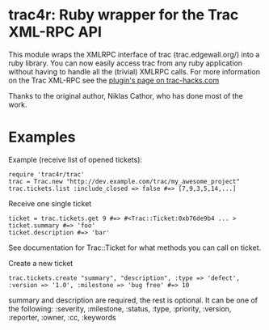 trac4r: Ruby wrapper for the Trac XML-RPC API
=============================================

This module wraps the XMLRPC interface of trac (trac.edgewall.org/) into a ruby library. You can now easily access trac from any ruby application without having to handle all the (trivial) XMLRPC calls.
For more information on the Trac XML-RPC see the [plugin's page on trac-hacks.com](http://trac-hacks.org/wiki/XmlRpcPlugin#UsingfromRuby)

Thanks to the original author, Niklas Cathor, who has done most of the work.


Examples
==========

Example (receive list of opened tickets):

    require 'trac4r/trac'
    trac = Trac.new "http://dev.example.com/trac/my_awesome_project"
    trac.tickets.list :include_closed => false #=> [7,9,3,5,14,...]

Receive one single ticket

    ticket = trac.tickets.get 9 #=> #<Trac::Ticket:0xb76de9b4 ... >
    ticket.summary #=> 'foo'
    ticket.description #=> 'bar'

See documentation for Trac::Ticket for what methods you can call on ticket.

Create a new ticket

    trac.tickets.create "summary", "description", :type => 'defect', :version => '1.0', :milestone => 'bug free' #=> 10

summary and description are required, the rest is optional. It can be one of the following: :severity, :milestone, :status, :type, :priority, :version, :reporter, :owner, :cc, :keywords

